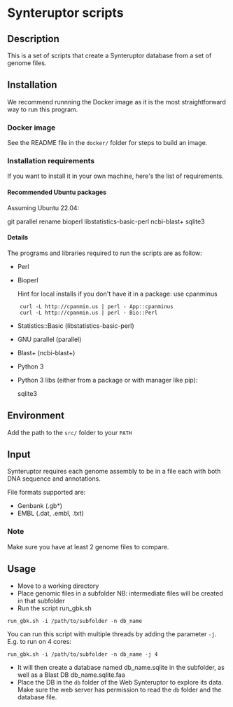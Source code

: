# Synteruptor scripts

## Description

This is a set of scripts that create a Synteruptor database from a set of genome files.

## Installation

We recommend runnning the Docker image as it is the most straightforward way to run this program.

### Docker image

See the README file in the `docker/` folder for steps to build an image.

### Installation requirements

If you want to install it in your own machine, here's the list of requirements.

#### Recommended Ubuntu packages

Assuming Ubuntu 22.04:

git
parallel
rename
bioperl
libstatistics-basic-perl
ncbi-blast+
sqlite3


#### Details

The programs and libraries required to run the scripts are as follow:
- Perl
- Bioperl

	Hint for local installs if you don't have it in a package: use cpanminus
```
	curl -L http://cpanmin.us | perl - App::cpanminus
	curl -L http://cpanmin.us | perl - Bio::Perl
```
- Statistics::Basic (libstatistics-basic-perl)
- GNU parallel (parallel)
- Blast+ (ncbi-blast+)
- Python 3
- Python 3 libs (either from a package or with manager like pip):

	sqlite3


## Environment

Add the path to the `src/` folder to your `PATH`

## Input

Synteruptor requires each genome assembly to be in a file each with both DNA sequence and annotations.

File formats supported are:
- Genbank (.gb*)
- EMBL (.dat, .embl, .txt)

### Note

Make sure you have at least 2 genome files to compare.

## Usage

- Move to a working directory
- Place genomic files in a subfolder
    NB: intermediate files will be created in that subfolder
- Run the script run_gbk.sh

```
run_gbk.sh -i /path/to/subfolder -n db_name
```
You can run this script with multiple threads by adding the parameter `-j`. E.g. to run on 4 cores:

```
run_gbk.sh -i /path/to/subfolder -n db_name -j 4
```

- It will then create a database named db_name.sqlite in the subfolder, as well as a Blast DB db_name.sqlite.faa
- Place the DB in the `db` folder of the Web Synteruptor to explore its data. Make sure the web server has permission to read the `db` folder and the database file.
